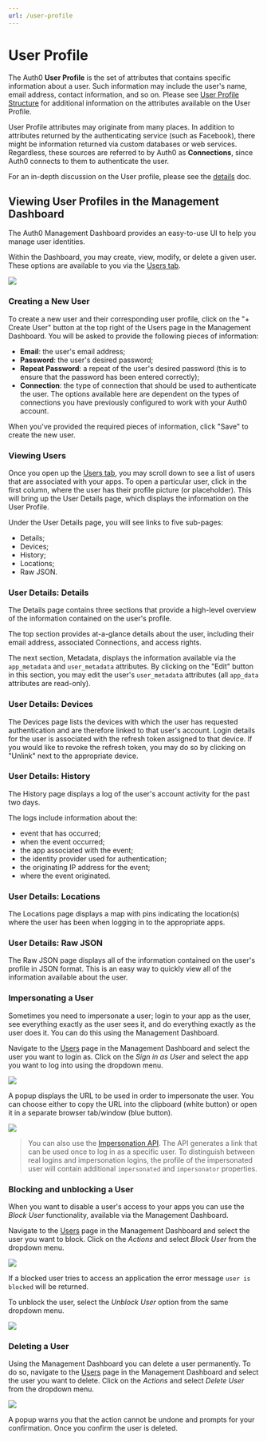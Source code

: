 ```yaml
---
url: /user-profile
---
```


# User Profile

The Auth0 **User Profile** is the set of attributes that contains specific information about a user. Such information may include the user's name, email address, contact information, and so on. Please see [User Profile Structure](/user-profile/user-profile-structure) for additional information on the attributes available on the User Profile.

User Profile attributes may originate from many places. In addition to attributes returned by the authenticating service (such as Facebook), there might be information returned via custom databases or web services. Regardless, these sources are referred to by Auth0 as **Connections**, since Auth0 connects to them to authenticate the user.

For an in-depth discussion on the User profile, please see the [details](/user-profile/user-profile-details) doc.

## Viewing User Profiles in the Management Dashboard

The Auth0 Management Dashboard provides an easy-to-use UI to help you manage user identities.

Within the Dashboard, you may create, view, modify, or delete a given user. These options are available to you via the [Users tab](${uiURL}/#/users).

![](/media/articles/user-profile/user-profile-dashboard.png)

### Creating a New User

To create a new user and their corresponding user profile, click on the "+ Create User" button at the top right of the Users page in the Management Dashboard. You will be asked to provide the following pieces of information:

* **Email**: the user's email address;
* **Password**: the user's desired password;
* **Repeat Password**: a repeat of the user's desired password (this is to ensure that the password has been entered correctly);
* **Connection**: the type of connection that should be used to authenticate the user. The options available here are dependent on the types of connections you have previously configured to work with your Auth0 account.

When you've provided the required pieces of information, click "Save" to create the new user.

### Viewing Users

Once you open up the [Users tab](${uiURL}/#/users), you may scroll down to see a list of users that are associated with your apps. To open a particular user, click in the first column, where the user has their profile picture (or placeholder). This will bring up the User Details page, which displays the information on the User Profile.

Under the User Details page, you will see links to five sub-pages:

* Details;
* Devices;
* History;
* Locations;
* Raw JSON.

### User Details: Details

The Details page contains three sections that provide a high-level overview of the information contained on the user's profile.

The top section provides at-a-glance details about the user, including their email address, associated Connections, and access rights.

The next section, Metadata, displays the information available via the `app_metadata` and `user_metadata` attributes. By clicking on the "Edit" button in this section, you may edit the user's `user_metadata` attributes (all `app_data` attributes are read-only).

### User Details: Devices

The Devices page lists the devices with which the user has requested authentication and are therefore linked to that user's account. Login details for the user is associated with the refresh token assigned to that device. If you would like to revoke the refresh token, you may do so by clicking on "Unlink" next to the appropriate device.

### User Details: History

The History page displays a log of the user's account activity for the past two days.

The logs include information about the:

* event that has occurred;
* when the event occurred;
* the app associated with the event;
* the identity provider used for authentication;
* the originating IP address for the event;
* where the event originated.

### User Details: Locations

The Locations page displays a map with pins indicating the location(s) where the user has been when logging in to the appropriate apps.

### User Details: Raw JSON

The Raw JSON page displays all of the information contained on the user's profile in JSON format. This is an easy way to quickly view all of the information available about the user.

### Impersonating a User

Sometimes you need to impersonate a user; login to your app as the user, see everything exactly as the user sees it, and do everything exactly as the user does it. You can do this using the Management Dashboard. 

Navigate to the [Users](${uiURL}/#/users) page in the Management Dashboard and select the user you want to login as. Click on the _Sign in as User_ and select the app you want to log into using the dropdown menu.

![](/media/articles/user-profile/signin-as-user-01.png)

A popup displays the URL to be used in order to impersonate the user. You can choose either to copy the URL into the clipboard (white button) or open it in a separate browser tab/window (blue button).

![](/media/articles/user-profile/signin-as-user-02.png)

> You can also use the [Impersonation API](api/authentication#!#post--users--user_id--impersonate). The API generates a link that can be used once to log in as a specific user. To distinguish between real logins and impersonation logins, the profile of the impersonated user will contain additional `impersonated` and `impersonator` properties.

### Blocking and unblocking a User

When you want to disable a user's access to your apps you can use the _Block User_ functionality, available via the Management Dashboard.

Navigate to the [Users](${uiURL}/#/users) page in the Management Dashboard and select the user you want to block. Click on the _Actions_ and select _Block User_ from the dropdown menu.

![](/media/articles/user-profile/block-user.png)

If a blocked user tries to access an application the error message `user is blocked` will be returned. 

To unblock the user, select the _Unblock User_ option from the same dropdown menu.

![](/media/articles/user-profile/unblock-user.png)

### Deleting a User

Using the Management Dashboard you can delete a user permanently. To do so, navigate to the [Users](${uiURL}/#/users) page in the Management Dashboard and select the user you want to delete. Click on the _Actions_ and select _Delete User_ from the dropdown menu.

![](/media/articles/user-profile/delete-user.png)

A popup warns you that the action cannot be undone and prompts for your confirmation. Once you confirm the user is deleted. 
